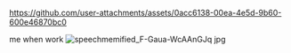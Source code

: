 https://github.com/user-attachments/assets/0acc6138-00ea-4e5d-9b60-600e46870bc0

me when work
![speechmemified_F-Gaua-WcAAnGJq jpg](https://github.com/user-attachments/assets/57fb9f60-ecaf-4d6e-bf52-0d62f67712c7)

<!--
**MinaMyouiii/MinaMyouiii** is a ✨ _special_ ✨ repository because its `README.md` (this file) appears on your GitHub profile.

Here are some ideas to get you started:

- 🔭 I’m currently working on ...
- 🌱 I’m currently learning ...
- 👯 I’m looking to collaborate 

https://github.com/user-attachments/assets/0acc6138-00ea-4e5d-9b60-600e46870bc0

on ...
- 🤔 I’m looking for help with ...
- 💬 Ask me about ...
- 📫 How to reach me: ...
- 😄 Pronouns: ...
- ⚡ Fun fact: ...
-->
